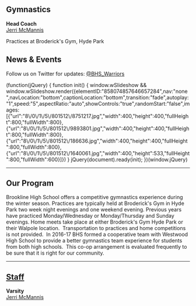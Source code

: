 **Gymnastics**
--------------

**Head Coach**  
[Jerri McMannis](mailto:jerri.mcmannis@gmail.com>)

  
Practices at Broderick's Gym, Hyde Park

News & Events
-------------

Follow us on Twitter for updates: [@BHS\_Warriors](https://twitter.com/bhs_warriors)

(function(jQuery) {
function init() { window.wSlideshow && window.wSlideshow.render({elementID:"858074857646657284",nav:"none",navLocation:"bottom",captionLocation:"bottom",transition:"fade",autoplay:"1",speed:"5",aspectRatio:"auto",showControls:"true",randomStart:"false",images:\[{"url":"8\\/0\\/1\\/5\\/801512\\/8751217.jpg","width":400,"height":400,"fullHeight":800,"fullWidth":800},{"url":"8\\/0\\/1\\/5\\/801512\\/9893801.jpg","width":400,"height":400,"fullHeight":800,"fullWidth":800},{"url":"8\\/0\\/1\\/5\\/801512\\/186636.jpg","width":400,"height":400,"fullHeight":800,"fullWidth":800},{"url":"8\\/0\\/1\\/5\\/801512\\/1640061.jpg","width":400,"height":533,"fullHeight":800,"fullWidth":600}\]}) }
jQuery(document).ready(init);
})(window.jQuery)

* * *

Our Program
-----------

Brookline High School offers a competitive gymnastics experience during the winter season. Practices are typically held at Broderick's Gym in Hyde Park two week night evenings and one weekend evening. Previous years have practiced Monday/Wednesday or Monday/Thursday and Sunday evenings. Home meets take place at either Broderick's Gym Hyde Park or their Walpole location.  Transportation to practices and home competitions is not provided.  In 2016-17 BHS formed a cooperative team with Westwood High School to provide a better gymnastics team experience for students from both high schools.  This co-op arrangement is evaluated frequently to be sure that it is right for our community.

* * *

[Staff](/)
----------

**Varsity**  
[Jerri McMannis](mailto:jerri.mcmannis@gmail.com%3E)
